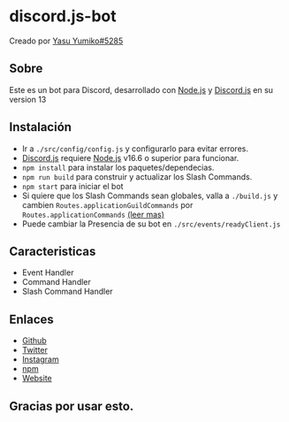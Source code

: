 # discord.js-bot

Creado por [Yasu Yumiko#5285](https://yumiko0828.ml)

## Sobre

Este es un bot para Discord, desarrollado con [Node.js](https://nodejs.org) y [Discord.js](https://npmjs.com/package/discord.js) en su version 13

## Instalación

- Ir a `./src/config/config.js` y configurarlo para evitar errores.
- [Discord.js](https://npmjs.com/package/discord.js) requiere [Node.js](https://nodejs.org) v16.6 o superior para funcionar.
- `npm install` para instalar los paquetes/dependecias.
- `npm run build` para construir y actualizar los Slash Commands.
- `npm start` para iniciar el bot
- Si quiere que los Slash Commands sean globales, valla a `./build.js` y cambien `Routes.applicationGuildCommands` por `Routes.applicationCommands` [(leer mas)](https://discordjs.guide/interactions/slash-commands.html#global-commands)
- Puede cambiar la Presencia de su bot en `./src/events/readyClient.js`

## Caracteristicas

- Event Handler
- Command Handler
- Slash Command Handler

## Enlaces

- [Github](https://github.com/yumiko0828)
- [Twitter](https://twitter.com/yumiko0828_)
- [Instagram](https://www.instagram.com/yumiko0828_)
- [npm](https://npmjs.com/~yumiko0828)
- [Website](https://yumiko0828.ml)

## Gracias por usar esto.
